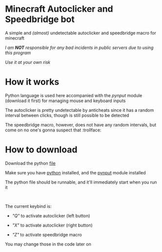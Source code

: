 # Minecraft Autoclicker and Speedbridge bot
A simple and _(almost)_ undetectable autoclicker and speedbridge macro for minecraft

_I am **NOT** responsible for any bad incidents in public servers due to using this program_

_Use it at your own risk_


# How it works
Python language is used here accompanied with the _pynput_ module (download it first) for managing mouse and keyboard inputs

The autoclicker is pretty undetectable by anticheats since it has a random interval between clicks, though is still possible to be detected

The speedbridge macro, however, does not have any random intervals, but come on no one's gonna suspect that :trollface:

# How to download

Download the python <a href="https://github.com/XyeetD/Undetectable-Minecraft-autoclicker-speedbridge/blob/main/autoclicker-speedbridge.py">file</a>

Make sure you have <a href="https://www.python.org/">python</a> installed, and the <a href="https://pypi.org/project/pynput/">pynput</a> module installed

The python file should be runnable, and it'll immediately start when you run it

<br>

The current keybind is:

- _"Q"_ to activate autoclicker (left button)

- _"X"_ to activate autoclicker (right button)

- _"Z"_ to activate speedbridge macro

You may change those in the code later on

